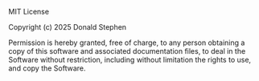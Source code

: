 MIT License

Copyright (c) 2025 Donald Stephen

Permission is hereby granted, free of charge, to any person obtaining a copy of this software and associated documentation files, to deal in the Software without restriction, including without limitation the rights
to use, and copy the Software.
